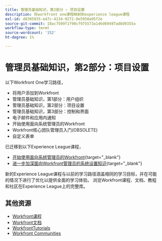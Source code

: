 ```yaml
---
title: 管理员基础知识，第2部分 — 项目设置
description: 将workfront one课程映射到experience league课程
exl-id: d8305935-e47c-4134-9272-0e5950a95f2e
source-git-commit: 18ac7509f1f90cf975573a146d69497ad8d9355a
workflow-type: tm+mt
source-wordcount: '152'
ht-degree: 1%

---
```


# 管理员基础知识，第2部分：项目设置

以下Workfront One学习路径，

* 将用户添加到Workfront
* 管理员基础知识，第1部分：用户组织
* 管理员基础知识，第2部分：项目设置
* 管理员基础知识，第3部分：控制和界面
* 电子邮件和应用内通知
* 开始使用面向系统管理员的Workfront
* Workfront核心团队管理员入门(OBSOLETE)
* 自定义表单

已迁移到以下Experience League课程，

* [开始使用面向系统管理员的Workfront](https://experienceleague.adobe.com/?recommended=Workfront-A-1-2022.1.admin){target="_blank"}
* [进一步加深面向Workfront管理员的系统设置知识](https://experienceleague.adobe.com/?recommended=Workfront-A-1-2022.2.admin){target="_blank"}

新的Experience League课程与以前的学习路径涵盖相同的学习目标，并在可能的情况下进行了优化以提供全面的学习体验。  浏览Workfront课程、文档、教程和社区在Experience League上的完整库。

## 其他资源

* [Workfront课程](https://experienceleague.adobe.com/?lang=en&amp;Solution=Workfront#courses)
* [Workfront文档](https://experienceleague.adobe.com/docs/workfront.html)
* [WorkfrontTutorials](https://experienceleague.adobe.com/docs/workfront-learn/tutorials-workfront/home.html)
* [Workfront Communities](https://experienceleaguecommunities.adobe.com/t5/workfront/ct-p/workfront)
